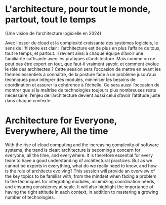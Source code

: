 # L'architecture, pour tout le monde, partout, tout le temps

(Une vision de l’architecture logicielle en 2024)

Avec l'essor du cloud et la complexité croissante des systèmes logiciels, le sens de l'histoire est clair : l’architecture est de plus en plus l’affaire de tous, tout le temps, et partout. Il revient ainsi à chaque équipe d’avoir une familiarité suffisante avec les pratiques d’architecture. Mais comme on ne peut pas être expert en tout, que faut-il vraiment savoir, et comment évolue le rôle des architectes ?
Cette session sera l’occasion de mettre en avant les thèmes essentiels à connaître, de la posture face à un problème jusqu’aux techniques pour intégrer des modules, minimiser les besoins de coordination et assurer la cohérence à l’échelle. Ce sera aussi l’occasion de montrer que si la maîtrise de technologies toujours plus nombreuses reste nécessaire, l’enjeu de l’architecture devient aussi celui d’avoir l’attitude juste dans chaque contexte.


# Architecture for Everyone, Everywhere, All the time

With the rise of cloud computing and the increasing complexity of software systems, the trend is clear: architecture is becoming a concern for everyone, all the time, and everywhere. It is therefore essential for every team to have a good understanding of architectural practices. But as we cannot be experts in everything, what do we really need to know, and how is the role of architects evolving?
This session will provide an overview of the key topics to be familiar with, from the mindset when facing a problem to the techniques for integrating modules, minimizing coordination needs, and ensuring consistency at scale. It will also highlight the importance of having the right attitude in each context, in addition to mastering a growing number of technologies.
